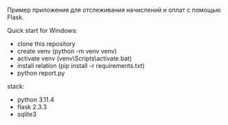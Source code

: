 Пример приложения для отслеживания начислений и оплат с помощью Flask.

Quick start for Windows:
- clone this repository
- create venv (python -m venv venv)
- activate venv (venv\Scripts\activate.bat)
- install relation (pip install -r requirements.txt)
- python report.py

stack:
- python 3.11.4
- flask 2.3.3
- sqlite3
